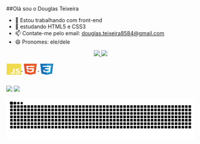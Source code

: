 ##Olá sou o Douglas Teixeira 

- 🔭 Estou trabalhando com front-end
- 🌱 estudando HTML5 e CSS3  
- 📫 Contate-me pelo email: douglas.teixeira8584@gmail.com
- 😄 Pronomes: ele/dele
 
<div align="center">
  <a href="https://github.com/Douglas-Teixeira">
  <img height="180em" src="https://github-readme-stats.vercel.app/api?username=Douglas-Teixeira&show_icons=true&theme=dracula&include_all_commits=true&count_private=true"/>
  <img height="180em" src="https://github-readme-stats.vercel.app/api/top-langs/?username=Douglas-Teixeira&layout=compact&langs_count=7&theme=dracula"/>
</div>

<div style="display: inline_block"><br>
  <img align="center" alt="Rafa-Js" height="30" width="40" src="https://raw.githubusercontent.com/devicons/devicon/master/icons/javascript/javascript-plain.svg">
  <img align="center" alt="Rafa-HTML" height="30" width="40" src="https://raw.githubusercontent.com/devicons/devicon/master/icons/html5/html5-original.svg">
  <img align="center" alt="Rafa-CSS" height="30" width="40" src="https://raw.githubusercontent.com/devicons/devicon/master/icons/css3/css3-original.svg">

</div>
  
  ##
<div>
 <a href="https://instagram.com/___douglasbarros/" target="_blank"><img src="https://img.shields.io/badge/-Instagram-%23E4405F?style=for-the-badge&logo=instagram&logoColor=white" target="_blank"></a>
  <a href = "mailto:douglas.teixeira8584@gmail.com"><img src="https://img.shields.io/badge/-Gmail-%23333?style=for-the-badge&logo=gmail&logoColor=white" target="_blank"></a>
  
</div>
  
  ![Snake animation](https://github.com/Douglas-Teixeira/Douglas-Teixeira/blob/output/github-contribution-grid-snake.svg)
